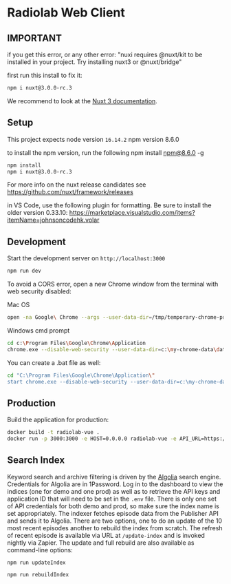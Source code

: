 # Radiolab Web Client

## IMPORTANT
if you get this error, or any other error:
"nuxi requires @nuxt/kit to be installed in your project. Try installing nuxt3 or @nuxt/bridge"

first run this install to fix it:
```bash
npm i nuxt@3.0.0-rc.3
```

We recommend to look at the [Nuxt 3 documentation](https://v3.nuxtjs.org).

## Setup

This project expects 
node version `16.14.2`
npm version 8.6.0

to install the npm version, run the following
npm install npm@8.6.0 -g

```bash
npm install
npm i nuxt@3.0.0-rc.3
```

For more info on the nuxt release candidates see https://github.com/nuxt/framework/releases

in VS Code, use the following plugin for formatting. Be sure to install the older version 0.33.10:
https://marketplace.visualstudio.com/items?itemName=johnsoncodehk.volar

## Development

Start the development server on `http://localhost:3000`

```bash
npm run dev
```

To avoid a CORS error, open a new Chrome window from the terminal with web security disabled:

Mac OS
```bash
open -na Google\ Chrome --args --user-data-dir=/tmp/temporary-chrome-profile-dir --disable-web-security
```

Windows cmd prompt
```bash
cd c:\Program Files\Google\Chrome\Application
chrome.exe --disable-web-security --user-data-dir=c:\my-chrome-data\data --new-window http://localhost:3000/
```
You can create a .bat file as well:
```bash
cd "C:\Program Files\Google\Chrome\Application\"
start chrome.exe --disable-web-security --user-data-dir=c:\my-chrome-data\data --new-window http://localhost:3000/

```


## Production

Build the application for production:

```bash
docker build -t radiolab-vue .
docker run -p 3000:3000 -e HOST=0.0.0.0 radiolab-vue -e API_URL=https://api.demo2.wnyc.net
```

## Search Index

Keyword search and archive filtering is driven by the [Algolia](https://algolia.com/dashboard) search engine. Credentials for Algolia are in 1Password. Log in to the dashboard to view the indices (one for demo and one prod) as well as to retrieve the API keys and application ID that will need to be set in the `.env` file. There is only one set of API credentials for both demo and prod, so make sure the index name is set appropriately. The indexer fetches episode data from the Publisher API and sends it to Algolia. There are two options, one to do an update of the 10 most recent episodes another to rebuild the index from scratch. The refresh of recent episode is available via URL at `/update-index` and is invoked nightly via Zapier. The update and full rebuild are also available as command-line options:

`npm run updateIndex`

`npm run rebuildIndex`